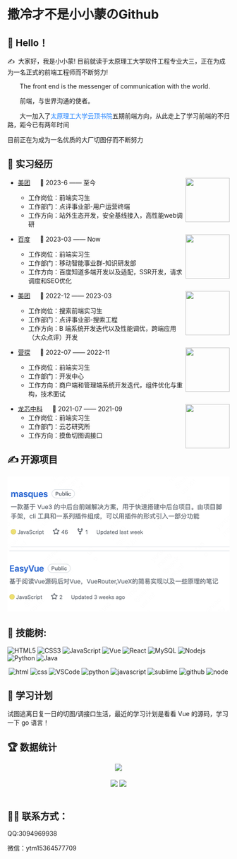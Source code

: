 <h1>撒冷才不是小小蒙のGithub</h1>

## 🙋 Hello！

<p>✍️&nbsp;&nbsp;大家好，我是小小蒙! 目前就读于太原理工大学软件工程专业大三，正在为成为一名正式的前端工程师而不断努力!</p>

<p>&emsp;&emsp;The front end is the messenger of communication with the world.</p>

<p>&emsp;&emsp;前端，与世界沟通的使者。</p>
<p>&emsp;&emsp;大一加入了<a style="color:rgb(30,128,255)" herf='https://baike.baidu.com/item/%E4%BA%91%E9%A1%B6%E4%B9%A6%E9%99%A2/23672117'>太原理工大学云顶书院</a>五期前端方向，从此走上了学习前端的不归路，距今已有两年时间</p>

目前正在为成为一名优质的大厂切图仔而不断努力

## 🏢 实习经历

<tr>
<td>
<img align="right" width="100" height="100" src="https://img05.51jobcdn.com/fansImg/CompLogo/5/4401/4400526/4400526_300.png?636963702107020060" />

- [美团](https://home.baidu.com/) &emsp; 📌 2023-6 —— 至今

  - 工作岗位：前端实习生
  - 工作部门：点评事业部-用户运营终端
  - 工作方向：站外生态开发，安全基线接入，高性能web调研
    </td>
    </tr>
  <div height="20"></div>
    <tr>
    <td>

<img align="right" width="100" height="100" src="https://img.sj33.cn/uploads/202009/7-20092H12GA16.jpg" />

- [百度](https://about.meituan.com/home) &emsp; 📌 2023-03 —— Now

  - 工作岗位：前端实习生
  - 工作部门：移动智能事业群-知识研发部
  - 工作方向：百度知道多端开发以及适配，SSR开发，请求调度和SEO优化

</td>
</tr>
<tr>
<td>
<div height="20"></div>
<img align="right" width="100" height="100" src="https://img05.51jobcdn.com/fansImg/CompLogo/5/4401/4400526/4400526_300.png?636963702107020060" />

- [美团](https://home.baidu.com/) &emsp; 📌 2022-12 —— 2023-03

  - 工作岗位：搜索前端实习生
  - 工作部门：点评事业部-搜索工程
  - 工作方向：B 端系统开发迭代以及性能调优，跨端应用（大众点评）开发
    </td>
    </tr>
  <div height="20"></div>
    <tr>
    <td>

<img align="right" width="100" height="100" src="https://pic1.zhimg.com/v2-89fe8f822bb458161e263dd133356d73_xl.jpg?source=32738c0c" />

- [营探](https://www.camptogo.com/) &emsp; 📌 2022-07 —— 2022-11

  - 工作岗位：前端实习生
  - 工作部门：开发中心
  - 工作方向：商户端和管理端系统开发迭代，组件优化与重构，技术面试
    </td>
    </tr>
  <div height="20"></div>
    <tr>
    <td>

<img align="right" width="100" height="100" src="https://www.loongson.cn/images/favicon.ico" />

- [龙芯中科](https://www.loongson.cn/) &emsp; 📌 2021-07 —— 2021-09
  - 工作岗位：前端实习生
  - 工作部门：云芯研究所
  - 工作方向：摸鱼切图调接口
  </td>
  </tr>

## ✍️ 开源项目

<div align="center" >
<a href="https://github.com/SalengNotLittleMeng/Handy-Vue-Cli">
 <img src="./img/kovue.png" /></a>
<a href="https://github.com/SalengNotLittleMeng/K.O.Vue">
   <img src="./img/vue-handly.png" /></a>
</div>

## 💪 技能树:

![HTML5](https://img.shields.io/badge/-HTML5-E34F26?style=flat-square&logo=html5&logoColor=white)
![CSS3](https://img.shields.io/badge/-CSS3-1572B6?style=flat-square&logo=css3)
![JavaScript](https://img.shields.io/badge/-JavaScript-oringe?style=flat-square&logo=javascript)
![Vue](https://img.shields.io/badge/-vue-green?style=green&logo=vue)
![React](https://img.shields.io/badge/-react-yellow?style=flat-square&logo=java)
![MySQL](https://img.shields.io/badge/mysql-%2300f.svg?style=flat-square&logo=mysql&logoColor=white)
![Nodejs](https://img.shields.io/badge/-Nodejs-c0ebd?style=flat-square&logo=Node.js)
![Python](https://img.shields.io/badge/-Python-pink?style=flat-square&logo=Python)
![Java](https://img.shields.io/badge/-java-yellow?style=flat-square&logo=java)

<!-- Gif -->
<div align="center">
  <img alt-"html5" src="https://media.giphy.com/media/XAxylRMCdpbEWUAvr8/giphy.gif" width="100" title="html">
  <img alt="css" src="https://media.giphy.com/media/fsEaZldNC8A1PJ3mwp/giphy.gif" width="100" title="css">
  <img alt="VSCode" src="https://i.giphy.com/media/IdyAQJVN2kVPNUrojM/200.webp" width="100" title="vscode">
  <img alt="python" src="https://i.giphy.com/media/LMt9638dO8dftAjtco/200.webp" width="100" title="python">
  <img alt="javascript" src="https://media3.giphy.com/media/ln7z2eWriiQAllfVcn/200w.webp" width="100" title="javascript">
  <img alt="sublime" src="https://media.giphy.com/media/jnDKffgCfGYOp6cMTK/giphy.gif" width="100" title="sublime">
  <img alt="github" src="https://i.giphy.com/media/KzJkzjggfGN5Py6nkT/200.webp" width="100" title="github">
  <img alt="node" src="https://media.giphy.com/media/kdFc8fubgS31b8DsVu/giphy.gif" width="100" title="node">
</div>

## 🧠 学习计划

试图逃离日复一日的切图/调接口生活，最近的学习计划是看看 Vue 的源码，学习一下 go 语言！

## 🏆 数据统计

<!-- GitHub奖杯🏆 -->
<div align="center"><img  src="https://github-profile-trophy.vercel.app/?username=SalengNotLittleMeng&theme=gruvbox&row=1&column=7&no-frame=true&no-bg=true" /></div>
<br>

<!-- GitHub数据统计 -->
<div align="center">
  <img height="137px" src="https://github-readme-stats.vercel.app/api?username=SalengNotLittleMeng&hide_title=true&hide_border=true&show_icons=trueline_height=21&text_color=000&icon_color=000&bg_color=0,ea6161,ffc64d,fffc4d,52fa5a&theme=graywhite" />
  <img height="137px" src="https://github-readme-stats.vercel.app/api/top-langs/?username=SalengNotLittleMeng&hide_title=true&hide_border=true&layout=compact&langs_count=6&text_color=000&icon_color=fff&bg_color=0,52fa5a,4dfcff,c64dff&theme=graywhite" />
</div>
<br>

## 🤹‍♀️ 联系方式：

QQ:3094969938

微信：ytm15364577709
